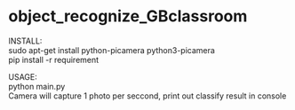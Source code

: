 # object_recognize_GBclassroom
INSTALL:   
sudo apt-get install python-picamera python3-picamera  
pip install -r requirement  

USAGE:  
python main.py  
Camera will capture 1 photo per seccond, print out classify result in console